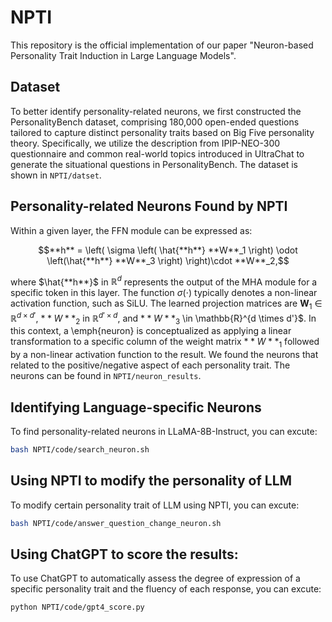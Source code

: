 # NPTI
This repository is the official implementation of our paper "Neuron-based Personality Trait Induction in Large Language Models".
## Dataset
To better identify personality-related neurons, we first constructed the PersonalityBench dataset, comprising 180,000 open-ended questions tailored to capture distinct personality traits based on Big Five personality theory. Specifically, we utilize the description from IPIP-NEO-300 questionnaire and common real-world topics introduced in UltraChat to generate the situational questions in PersonalityBench. The dataset is shown in `NPTI/datset`. 
## Personality-related Neurons Found by NPTI
Within a given layer, the FFN module can be expressed as:

$$**h** = \left( \sigma \left( \hat{**h**} **W**_1 \right) \odot \left(\hat{**h**} **W**_3 \right) \right)\cdot **W**_2,$$

where $\hat{**h**}$ in $\mathbb{R}^{d}$ represents the output of the MHA module for a specific token in this layer. The function $\sigma(\cdot)$ typically denotes a non-linear activation function, such as SiLU. The learned projection matrices are $\mathbf{W}_1$ $\in$ $\mathbb{R}^{d \times d'}$, $**W**_2$ in $\mathbb{R}^{d' \times d}$, and $**W**_3$ \in \mathbb{R}^{d \times d'}$. In this context, a \emph{neuron} is conceptualized as applying a linear transformation to a specific column of the weight matrix $**W**_1$ followed by a non-linear activation function to the result.
We found the neurons that related to the positive/negative aspect of each personality trait. The neurons can be found in `NPTI/neuron_results`.
## Identifying Language-specific Neurons
To find personality-related neurons in LLaMA-8B-Instruct, you can excute:
```bash
bash NPTI/code/search_neuron.sh
```
## Using NPTI to modify the personality of LLM
To modify certain personality trait of LLM using NPTI, you can excute:  
```bash
bash NPTI/code/answer_question_change_neuron.sh
```
## Using ChatGPT to score the results:
To use ChatGPT to automatically assess the degree of expression of a specific personality trait and the fluency of each response, you can excute: 
```bash
python NPTI/code/gpt4_score.py
```

